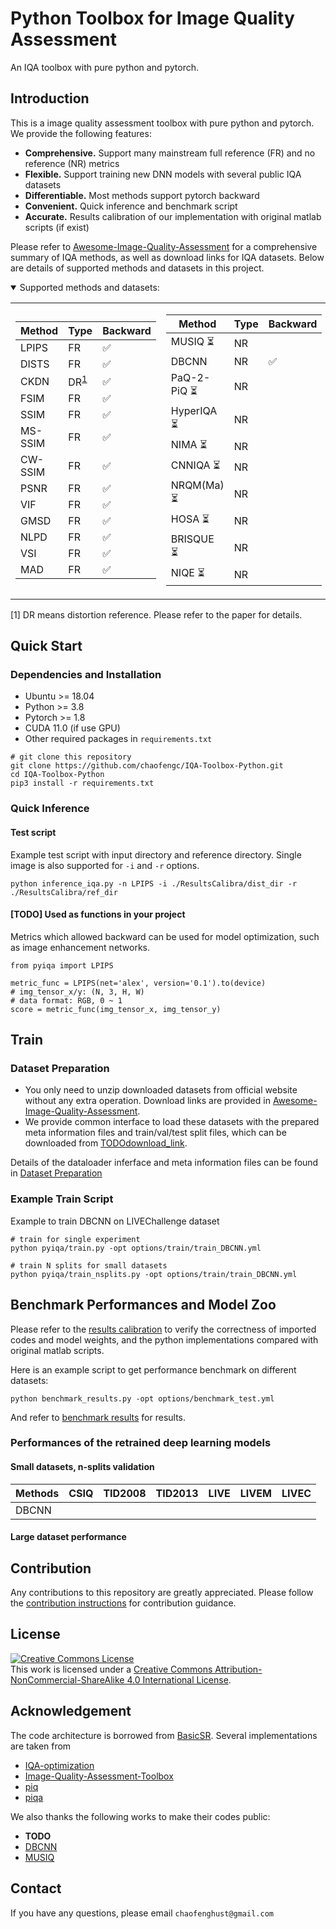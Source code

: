 # Python Toolbox for Image Quality Assessment
An IQA toolbox with pure python and pytorch.


## Introduction

This is a image quality assessment toolbox with pure python and pytorch. We provide the following features:

- **Comprehensive.** Support many mainstream full reference (FR) and no reference (NR) metrics
- **Flexible.** Support training new DNN models with several public IQA datasets
- **Differentiable.** Most methods support pytorch backward
- **Convenient.** Quick inference and benchmark script
- **Accurate.** Results calibration of our implementation with original matlab scripts (if exist)

Please refer to [Awesome-Image-Quality-Assessment](https://github.com/chaofengc/Awesome-Image-Quality-Assessment) for a comprehensive summary of IQA methods, as well as download links for IQA datasets. Below are details of supported methods and datasets in this project. 

<details open>
<summary>Supported methods and datasets:</summary>

<table>
<tr><td>

| Method | Type | Backward | 
| --- | --- | --- | 
| LPIPS | FR | :white_check_mark: |  NR |
| DISTS | FR | :white_check_mark: |
| CKDN | DR<sup>[1](#fn1)</sup> | :white_check_mark: | 
| FSIM | FR | :white_check_mark: | 
| SSIM  | FR | :white_check_mark: | 
| MS-SSIM  | FR | :white_check_mark: | 
| CW-SSIM  | FR | :white_check_mark: | 
| PSNR  | FR | :white_check_mark: | 
| VIF | FR | :white_check_mark: | 
| GMSD  | FR | :white_check_mark: | 
| NLPD  | FR | :white_check_mark: | 
| VSI  | FR | :white_check_mark: | 
| MAD  | FR | :white_check_mark: | 

</td><td>

| Method | Type | Backward | 
| --- | --- | --- | 
| MUSIQ :hourglass_flowing_sand: | NR | | 
| DBCNN | NR | :white_check_mark: | 
| PaQ-2-PiQ :hourglass_flowing_sand: | NR | | 
| HyperIQA :hourglass_flowing_sand: | NR | | 
| NIMA :hourglass_flowing_sand: | NR | | 
| CNNIQA :hourglass_flowing_sand: | NR | | 
| NRQM(Ma) :hourglass_flowing_sand: | NR | | 
| HOSA :hourglass_flowing_sand: | NR | | 
| BRISQUE :hourglass_flowing_sand: | NR | | 
| NIQE :hourglass_flowing_sand: | NR | | 

</td><td>

| Dataset | Type |
| --- | --- |
| FLIVE(PaQ-2-PiQ) | NR | 
| SPAQ | NR/mobile | 
| AVA | NR/Aesthetic | 
| PIPAL | FR | 
| BAPPS | FR | 
| PieAPP | FR | 
| KADID-10k | FR | 
| KonIQ-10k(++) | NR | 
| LIVEChallenge | NR | 
| LIVEM | FR | 
| LIVE | FR | 
| TID2013 | FR | 
| TID2008 | FR | 
| CSIQ | FR | 

</td></tr> 
</table>

<a name="fn1">[1]</a> DR means distortion reference. Please refer to the paper for details. 

</details>

## Quick Start

### Dependencies and Installation
- Ubuntu >= 18.04
- Python >= 3.8
- Pytorch >= 1.8
- CUDA 11.0 (if use GPU)
- Other required packages in `requirements.txt`
```
# git clone this repository
git clone https://github.com/chaofengc/IQA-Toolbox-Python.git
cd IQA-Toolbox-Python
pip3 install -r requirements.txt
```

### Quick Inference

#### Test script 

Example test script with input directory and reference directory. Single image is also supported for `-i` and `-r` options. 
```
python inference_iqa.py -n LPIPS -i ./ResultsCalibra/dist_dir -r ./ResultsCalibra/ref_dir 
```

#### [**TODO**] Used as functions in your project

Metrics which allowed backward can be used for model optimization, such as image enhancement networks.

```
from pyiqa import LPIPS 

metric_func = LPIPS(net='alex', version='0.1').to(device)
# img_tensor_x/y: (N, 3, H, W)
# data format: RGB, 0 ~ 1
score = metric_func(img_tensor_x, img_tensor_y)
```

## Train 

### Dataset Preparation

- You only need to unzip downloaded datasets from official website without any extra operation. Download links are provided in [Awesome-Image-Quality-Assessment](https://github.com/chaofengc/Awesome-Image-Quality-Assessment).  
- We provide common interface to load these datasets with the prepared meta information files and train/val/test split files, which can be downloaded from [TODOdownload_link](). 

Details of the dataloader inferface and meta information files can be found in [Dataset Preparation](Dataset_Preparation.md) 

### Example Train Script 

Example to train DBCNN on LIVEChallenge dataset
```
# train for single experiment
python pyiqa/train.py -opt options/train/train_DBCNN.yml 

# train N splits for small datasets
python pyiqa/train_nsplits.py -opt options/train/train_DBCNN.yml 
```

## Benchmark Performances and Model Zoo

Please refer to the [results calibration](./ResultsCalibra/ResultsCalibra.md) to verify the correctness of imported codes and model weights, and the python implementations compared with original matlab scripts.

Here is an example script to get performance benchmark on different datasets:
```
python benchmark_results.py -opt options/benchmark_test.yml
```
And refer to [benchmark results](tests/benchmark_results.csv) for results.

### Performances of the retrained deep learning models

#### Small datasets, n-splits validation 

| Methods | CSIQ | TID2008 | TID2013 | LIVE | LIVEM | LIVEC | 
| --- | --- | --- | --- | --- | --- | --- | 
| DBCNN | | | | | | | 

#### Large dataset performance

<!-- | Methods | Dataset | Kon10k | LIVEC | SPAQ | AVA | Link(pth) |
| --- | --- | --- | --- | --- | --- | --- | -->

## Contribution

Any contributions to this repository are greatly appreciated. Please follow the [contribution instructions](Instruction.md) for contribution guidance.  

## License

<a rel="license" href="http://creativecommons.org/licenses/by-nc-sa/4.0/"><img alt="Creative Commons License" style="border-width:0" src="https://i.creativecommons.org/l/by-nc-sa/4.0/88x31.png" /></a><br />This work is licensed under a <a rel="license" href="http://creativecommons.org/licenses/by-nc-sa/4.0/">Creative Commons Attribution-NonCommercial-ShareAlike 4.0 International License</a>.

<!-- ## Citation

```
TODO -->
<!-- ``` -->

## Acknowledgement

The code architecture is borrowed from [BasicSR](https://github.com/xinntao/BasicSR). Several implementations are taken from 

- [IQA-optimization](https://github.com/dingkeyan93/IQA-optimization)  
- [Image-Quality-Assessment-Toolbox](https://github.com/RyanXingQL/Image-Quality-Assessment-Toolbox) 
- [piq](https://github.com/photosynthesis-team/piq)
- [piqa](https://github.com/francois-rozet/piqa)

We also thanks the following works to make their codes public:
- **TODO**
- [DBCNN]() 
- [MUSIQ]() 

## Contact

If you have any questions, please email `chaofenghust@gmail.com`
